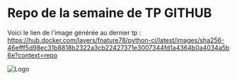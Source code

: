 # Repo de la semaine de TP GITHUB


Voici le lien de l'image générée au dernier tp : https://hub.docker.com/layers/fnature78/python-ci/latest/images/sha256-46efff5d98ec31b8818b2322a3cb22427371e3007344fd1a4364b0a4034a5b6e?context=repo


![Logo]([https://66.media.tumblr.com/81d12fb91535bd608e75d3317b751b96/tumblr_prjoxgipkl1x8t86vo4_500.gifv](https://th.bing.com/th/id/OIP._Fakh8-LCtx3Lb5bQKjY_wHaHa?rs=1&pid=ImgDetMain))
